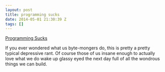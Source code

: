 ```yaml
---
layout: post
title: programming sucks
date: 2014-05-01 21:30:39 Z
tags: []
---
```

[Programming Sucks](http://stilldrinking.org/programming-sucks)

If you ever wondered what us byte-mongers do, this is pretty a pretty typical depressive rant. Of course those of us insane enough to actually love what we do wake up glassy eyed the next day full of all the wondrous things we can build.
